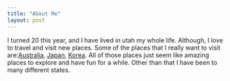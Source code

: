 ```yaml
---
title: "About Me"
layout: post
---
```


I turned 20 this year, and I have lived in utah my whole life. Although, I love to travel and visit new places. Some of the places that I really want to visit are:[Australia](https://www.state.gov/wp-content/uploads/2022/02/shutterstock_1025960785-2560x1300.jpg), [Japan](https://www.japan.travel/en/), [Korea](https://english.visitkorea.or.kr/). All of those places just seem like amazing places to explore and have fun for a while. Other than that I have been to many different states.
